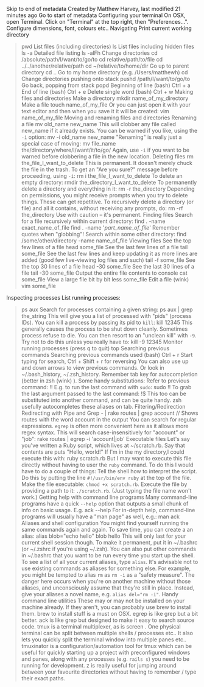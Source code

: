 
Skip to end of metadata
Created by Matthew Harvey, last modified 21 minutes ago Go to start of metadata
Configuring your terminal
On OSX, open Terminal. Click on "Terminal" at the top right, then "Preferences...". Configure dimensions, font, colours etc..
Navigating
Print current working directory
> pwd
List files (including directories)
> ls
List files including hidden files
> ls -a
Detailed file listing
> ls -alFh
Change directories
> cd /absolute/path/I/want/to/go/to
> cd relative/path/to/file
> cd ../../another/relative/path
> cd ~/relative/to/home/dir
Go up to parent directory
> cd ..
Go to my home directory (e.g. /Users/matthewh)
> cd
Change directories pushing onto stack
> pushd /path/I/want/to/go/to
Go back, popping from stack
> popd
Beginning of line (bash)
> Ctrl + a
End of line (bash)
> Ctrl + e 
Delete single word (bash)
> Ctrl + w
Making files and directories
Make a directory
> mkdir name_of_my_directory
Make a file
> touch name_of_my_file
Or you can just open it with your text editor and then when you save it it will be created:
> vim name_of_my_file
Moving and renaming files and directories
Renaming a file
> mv old_name new_name
This will clobber any file called new_name if it already exists. You can be warned if you like, using the `-i` option:
> mv -i old_name new_name
"Renaming" is really just a special case of moving:
> mv file_name the/directory/where/I/want/it/to/go/
Again, use `-i` if you want to be warned before clobbering a file in the new location.
Deleting files
> rm the_file_I_want_to_delete
This is permanent. It doesn't merely chuck the file in the trash.
To get an "Are you sure?" message before proceeding, using `-i`:
> rm i the_file_I_want_to_delete
To delete an empty directory:
> rmdir the_directory_I_want_to_delete
To permanently delete a directory and everything in it:
> rm -r the_directory
Depending on permissions, you might receive prompts when you try to delete things. These can get repetitive. To recursively delete a directory (or file) and all it contains, without receiving any prompts, do:
> rm -rf the_directory
Use with caution – it's permanent.
Finding files
Search for a file recursively within current directory:
> find . -name exact_name_of_file
> find . -name '*part_name_of_file*'
Remember quotes when "globbing"!
Search within some other directory:
> find /some/other/directory -name name_of_file
Viewing files
See the top few lines of a file
> head some_file
See the last few lines of a file
> tail some_file
See the last few lines and keep updating it as more lines are added (good few live-viewing log files and such)
> tail -f some_file
See the top 30 lines of a file
> head -30 some_file
See the last 30 lines of a file
> tail -30 some_file
Output the entire file contents to console
> cat some_file
View a large file bit by bit
> less some_file
Edit a file (wink)
> vim some_file

Inspecting processes
List running processes:
> ps aux
Search for processes containing a given string:
> ps aux | grep the_string
This will give you a list of processed with "pids" (process IDs). You can kill a process by passing its pid to `kill`:
> kill 12345
This generally causes the process to be shut down cleanly. Sometimes process refuse to die. You can then resort to an "unclean kill" with `-9`. Try not to do this unless you really have to:
> kill -9 12345
Monitor running processes (press q to quit)
> top 
Searching previous commands
Searching previous commands used (bash)
> Ctrl + r 
Start typing for search, Ctrl + Shift + r for reversing
You can also use up and down arrows to view previous commands. Or look in ~/.bash_history, ~/.zsh_history.
Remember tab key for autocompletion (better in zsh (wink) ).
Some handy substitutions:
Refer to previous command:
> !!
E.g. to run the last command with `sudo`:
> sudo !!
To grab the last argument passed to the last command:
> !$
This too can be substituted into another command, and can be quite handy. zsh usefully autocompletes these aliases on tab.
Filtering/Redirection
Redirecting with Pipe  and Grep - |
> rake routes | grep account
// Shows routes with the word account in the output
You can search for regular expressions. `egrep` is often more convenient here as it allows more regex syntax. This will search case-insensitively for "account" or "job":
> rake routes | egrep -i 'account|job'
Executable files
Let's say you've written a Ruby script, which lives at ~/scratch.rb. Say that contents are
puts "Hello, world!"
If I'm in the my directory,I could execute this with:
ruby scratch.rb
But I may want to execute this file directly without having to user the `ruby` command. To do this I would have to do a couple of things:
Tell the shell how to interpret the script. Do this by putting the line `#!/usr/bin/env ruby` at the top of the file.
Make the file executable: `chmod +x scratch.rb`.
Execute the file by providing a path to it: `./scratch.rb`. (Just typing the file name won't work.)
Getting help with command line programs
Many command-line programs have a quick `--help` option that outputs a small chunk of info on basic usage.
E.g.
> ack --help
For in-depth help, command-line programs will usually have a "man page" as well, e.g.:
> man ack
Aliases and shell configuration
You might find yourself running the same commands again and again. To save time, you can create a an alias:
> alias blob="echo hello"
> blob
hello
This will only last for your current shell session though. To make it permanent, put it in ~/.bashrc (or ~/.zshrc if you're using ~/.zsh). You can also put other commands in ~/.bashrc that you want to be run every time you start up the shell.
To see a list of all your current aliases, type `alias`.
It's advisable not to use existing commands as aliases for something else. For example, you might be tempted to alias `rm` as `rm -i` as a "safety measure".
The danger here occurs when you're on another machine without those aliases, and unconsciously assume that they're still in place. Instead, give your aliases a novel name, e.g. `alias del="rm -i"`.
Handy command line utilities
These may or may not be installed on your machine already. If they aren't, you can probably use brew to install them.
brew to install stuff is a must on OSX.
egrep is like grep but a bit better.
ack is like grep but designed to make it easy to search source code.
tmux is a terminal multiplexer, as is screen . One physical terminal can be split between multiple shells / processes etc.. It also lets you quickly split the terminal window into multiple panes etc..
tmuxinator is a configuration/automation tool for tmux which can be useful for quickly starting up a project with preconfigured windows and panes, along with any processes (e.g. `rails s`) you need to be running for development.
z is really useful for jumping around between your favourite directories without having to remember / type their exact paths.

